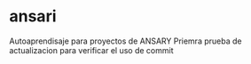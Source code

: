 # ansari
Autoaprendisaje para proyectos de ANSARY
Priemra prueba de actualizacion para verificar el uso de commit
